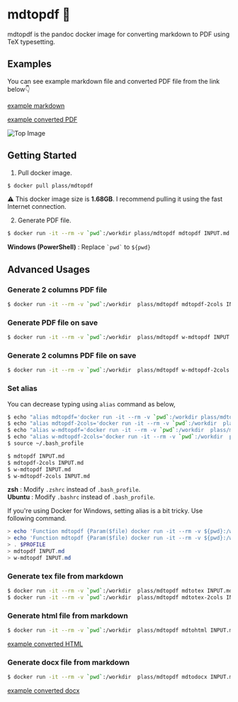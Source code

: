 # mdtopdf 🐳

mdtopdf is the pandoc docker image for converting markdown to PDF using TeX typesetting.

## Examples

You can see example markdown file and converted PDF file from the link below👇

[example markdown](examples/example.md)

[example converted PDF](examples/example.pdf)

![Top Image](top_image.png)

## Getting Started

1. Pull docker image.

```bash
$ docker pull plass/mdtopdf
```

⚠️ This docker image size is **1.68GB**. I recommend pulling it using the fast Internet connection.

2. Generate PDF file.

```bash
$ docker run -it --rm -v `pwd`:/workdir plass/mdtopdf mdtopdf INPUT.md
```

**Windows (PowerShell)** : Replace `` `pwd` `` to `${pwd}`


## Advanced Usages

### Generate 2 columns PDF file

```bash
$ docker run -it --rm -v `pwd`:/workdir  plass/mdtopdf mdtopdf-2cols INPUT.md
```

### Generate PDF file on save

```bash
$ docker run -it --rm -v `pwd`:/workdir  plass/mdtopdf w-mdtopdf INPUT.md
```

### Generate 2 columns PDF file on save

```bash
$ docker run -it --rm -v `pwd`:/workdir  plass/mdtopdf w-mdtopdf-2cols INPUT.md
```

### Set alias

You can decrease typing using `alias` command as below,

```bash
$ echo "alias mdtopdf='docker run -it --rm -v `pwd`:/workdir plass/mdtopdf mdtopdf'" >> ~/.bash_profile
$ echo "alias mdtopdf-2cols='docker run -it --rm -v `pwd`:/workdir  plass/mdtopdf  mdtopdf-2cols'" >> ~/.bash_profile
$ echo "alias w-mdtopdf='docker run -it --rm -v `pwd`:/workdir  plass/mdtopdf  w-mdtopdf'" >> ~/.bash_profile
$ echo "alias w-mdtopdf-2cols='docker run -it --rm -v `pwd`:/workdir  plass/mdtopdf  w-mdtopdf-2cols'" >> ~/.bash_profile
$ source ~/.bash_profile

$ mdtopdf INPUT.md
$ mdtopdf-2cols INPUT.md
$ w-mdtopdf INPUT.md
$ w-mdtopdf-2cols INPUT.md
```

**zsh** : Modify `.zshrc` instead of `.bash_profile`.  
**Ubuntu** : Modify `.bashrc` instead of `.bash_profile`.

If you're using Docker for Windows, setting alias is a bit tricky.  Use following command.

```powershell
> echo 'Function mdtopdf {Param($file) docker run -it --rm -v ${pwd}:/workdir plass/mdtopdf mdtopdf $(Get-ChildItem $file -Name)}' >> $PROFILE
> echo 'Function mdtopdf {Param($file) docker run -it --rm -v ${pwd}:/workdir plass/mdtopdf w-mdtopdf $(Get-ChildItem $file -Name)}' >> $PROFILE
> . $PROFILE
> mdtopdf INPUT.md
> w-mdtopdf INPUT.md
```

### Generate tex file from markdown

```bash
$ docker run -it --rm -v `pwd`:/workdir  plass/mdtopdf mdtotex INPUT.md
$ docker run -it --rm -v `pwd`:/workdir  plass/mdtopdf mdtotex-2cols INPUT.md
```

### Generate html file from markdown

```bash
$ docker run -it --rm -v `pwd`:/workdir  plass/mdtopdf mdtohtml INPUT.md
```

[example converted HTML](examples/example.html)

### Generate docx file from markdown

```bash
$ docker run -it --rm -v `pwd`:/workdir  plass/mdtopdf mdtodocx INPUT.md
```

[example converted docx](examples/example.docx)
